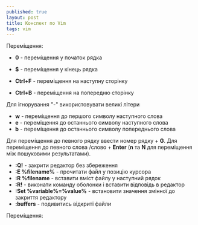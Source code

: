 ```yaml
---
published: true
layout: post
title: Конспект по Vim
tags: vim
---
```


Переміщення:
- **0** - переміщення у початок рядка
- **$** - переміщення у кінець рядка

- **Ctrl+F** - переміщення на наступну сторінку
- **Ctrl+B** - переміщення на попередню сторінку

Для ігнорування "-" використовувати великі літери
- **w** - переміщення до першого символу наступного слова
- **e** - переміщення до останнього символу наступного слова
- **b** - переміщення до останнього символу попереднього слова

Для переміщення до певного рядку ввести номер рядку + **G**.
Для переміщення до певного слова /слово + **Enter** (**n** та **N** для переміщення між пошуковими результатами).

- **:Q!** - закрити редактор без збереження
- **:E %filename%** - прочитати файл у позицію курсора
- **:R %filename** - вставити вміст файлу у наступний рядок
- **:R!** - виконати команду оболонки і вставити відповідь в редактор
- **:Set %variable%=%value%** - встановити значення змінної до закриття редактору
- **:buffers** - подивитись відкриті файли 

Переміщення:
